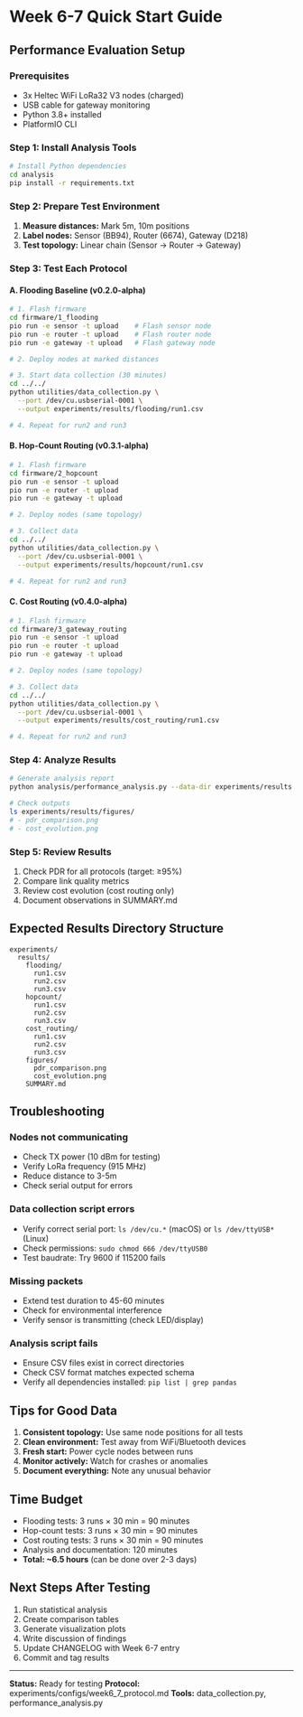 # Week 6-7 Quick Start Guide

## Performance Evaluation Setup

### Prerequisites
- 3x Heltec WiFi LoRa32 V3 nodes (charged)
- USB cable for gateway monitoring
- Python 3.8+ installed
- PlatformIO CLI

### Step 1: Install Analysis Tools

```bash
# Install Python dependencies
cd analysis
pip install -r requirements.txt
```

### Step 2: Prepare Test Environment

1. **Measure distances:** Mark 5m, 10m positions
2. **Label nodes:** Sensor (BB94), Router (6674), Gateway (D218)
3. **Test topology:** Linear chain (Sensor → Router → Gateway)

### Step 3: Test Each Protocol

#### A. Flooding Baseline (v0.2.0-alpha)

```bash
# 1. Flash firmware
cd firmware/1_flooding
pio run -e sensor -t upload    # Flash sensor node
pio run -e router -t upload    # Flash router node
pio run -e gateway -t upload   # Flash gateway node

# 2. Deploy nodes at marked distances

# 3. Start data collection (30 minutes)
cd ../../
python utilities/data_collection.py \
  --port /dev/cu.usbserial-0001 \
  --output experiments/results/flooding/run1.csv

# 4. Repeat for run2 and run3
```

#### B. Hop-Count Routing (v0.3.1-alpha)

```bash
# 1. Flash firmware
cd firmware/2_hopcount
pio run -e sensor -t upload
pio run -e router -t upload
pio run -e gateway -t upload

# 2. Deploy nodes (same topology)

# 3. Collect data
cd ../../
python utilities/data_collection.py \
  --port /dev/cu.usbserial-0001 \
  --output experiments/results/hopcount/run1.csv

# 4. Repeat for run2 and run3
```

#### C. Cost Routing (v0.4.0-alpha)

```bash
# 1. Flash firmware
cd firmware/3_gateway_routing
pio run -e sensor -t upload
pio run -e router -t upload
pio run -e gateway -t upload

# 2. Deploy nodes (same topology)

# 3. Collect data
cd ../../
python utilities/data_collection.py \
  --port /dev/cu.usbserial-0001 \
  --output experiments/results/cost_routing/run1.csv

# 4. Repeat for run2 and run3
```

### Step 4: Analyze Results

```bash
# Generate analysis report
python analysis/performance_analysis.py --data-dir experiments/results

# Check outputs
ls experiments/results/figures/
# - pdr_comparison.png
# - cost_evolution.png
```

### Step 5: Review Results

1. Check PDR for all protocols (target: ≥95%)
2. Compare link quality metrics
3. Review cost evolution (cost routing only)
4. Document observations in SUMMARY.md

## Expected Results Directory Structure

```
experiments/
  results/
    flooding/
      run1.csv
      run2.csv
      run3.csv
    hopcount/
      run1.csv
      run2.csv
      run3.csv
    cost_routing/
      run1.csv
      run2.csv
      run3.csv
    figures/
      pdr_comparison.png
      cost_evolution.png
    SUMMARY.md
```

## Troubleshooting

### Nodes not communicating
- Check TX power (10 dBm for testing)
- Verify LoRa frequency (915 MHz)
- Reduce distance to 3-5m
- Check serial output for errors

### Data collection script errors
- Verify correct serial port: `ls /dev/cu.*` (macOS) or `ls /dev/ttyUSB*` (Linux)
- Check permissions: `sudo chmod 666 /dev/ttyUSB0`
- Test baudrate: Try 9600 if 115200 fails

### Missing packets
- Extend test duration to 45-60 minutes
- Check for environmental interference
- Verify sensor is transmitting (check LED/display)

### Analysis script fails
- Ensure CSV files exist in correct directories
- Check CSV format matches expected schema
- Verify all dependencies installed: `pip list | grep pandas`

## Tips for Good Data

1. **Consistent topology:** Use same node positions for all tests
2. **Clean environment:** Test away from WiFi/Bluetooth devices
3. **Fresh start:** Power cycle nodes between runs
4. **Monitor actively:** Watch for crashes or anomalies
5. **Document everything:** Note any unusual behavior

## Time Budget

- Flooding tests: 3 runs × 30 min = 90 minutes
- Hop-count tests: 3 runs × 30 min = 90 minutes
- Cost routing tests: 3 runs × 30 min = 90 minutes
- Analysis and documentation: 120 minutes
- **Total: ~6.5 hours** (can be done over 2-3 days)

## Next Steps After Testing

1. Run statistical analysis
2. Create comparison tables
3. Generate visualization plots
4. Write discussion of findings
5. Update CHANGELOG with Week 6-7 entry
6. Commit and tag results

---

**Status:** Ready for testing
**Protocol:** experiments/configs/week6_7_protocol.md
**Tools:** data_collection.py, performance_analysis.py
